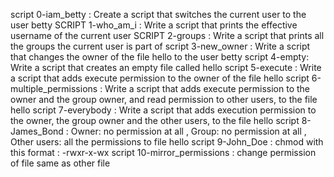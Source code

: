 script 0-iam_betty : Create a script that switches the current user to the user betty
SCRIPT 1-who_am_i : Write a script that prints the effective username of the current user
SCRIPT 2-groups : Write a script that prints all the groups the current user is part of
script 3-new_owner : Write a script that changes the owner of the file hello to the user betty
script 4-empty: Write a script that creates an empty file called hello
script 5-execute : Write a script that adds execute permission to the owner of the file hello
script 6-multiple_permissions : Write a script that adds execute permission to the owner and the group owner, and read permission to other users, to the file hello
script 7-everybody : Write a script that adds execution permission to the owner, the group owner and the other users, to the file hello
script 8-James_Bond : Owner: no permission at all  , Group: no permission at all , Other users: all the permissions  to file hello
script 9-John_Doe :  chmod with this format : -rwxr-x-wx
script 10-mirror_permissions : change permission of file same as other file


